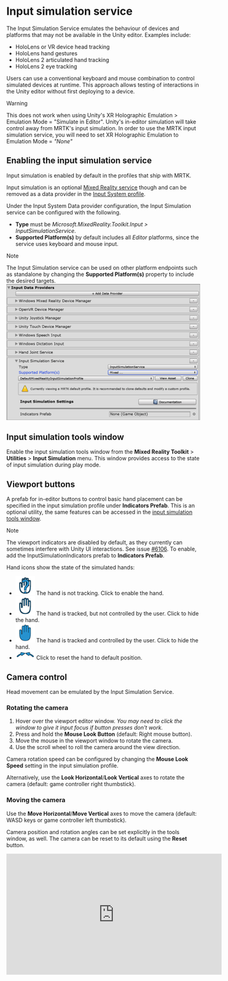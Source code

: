 # Input simulation service

The Input Simulation Service emulates the behaviour of devices and platforms that may not be available in the Unity editor. Examples include:

* HoloLens or VR device head tracking
* HoloLens hand gestures
* HoloLens 2 articulated hand tracking
* HoloLens 2 eye tracking

Users can use a conventional keyboard and mouse combination to control simulated devices at runtime. This approach allows testing of interactions in the Unity editor without first deploying to a device.

> [!WARNING]
> This does not work when using Unity's XR Holographic Emulation > Emulation Mode = "Simulate in Editor". Unity's in-editor simulation will take control away from MRTK's input simulation. In order to use the MRTK input simulation service, you will need to set XR Holographic Emulation to Emulation Mode = *"None"*

## Enabling the input simulation service

Input simulation is enabled by default in the profiles that ship with MRTK. 

Input simulation is an optional [Mixed Reality service](../MixedRealityServices.md) though and can be removed as a data provider in the [Input System profile](../Input/InputProviders.md).

Under the Input System Data provider configuration, the Input Simulation service can be configured with the following.

* **Type** must be *Microsoft.MixedReality.Toolkit.Input > InputSimulationService*.
* **Supported Platform(s)** by default includes all *Editor* platforms, since the service uses keyboard and mouse input.

> [!NOTE]
> The Input Simulation service can be used on other platform endpoints such as standalone by changing the **Supported Platform(s)** property to include the desired targets.
> ![Input Simulation Supported Platforms](../Images/InputSimulation/InputSimulationSupportedPlatforms.gif)


## Input simulation tools window

Enable the input simulation tools window from the  **Mixed Reality Toolkit** > **Utilities** > **Input Simulation** menu. This window provides access to the state of input simulation during play mode.

## Viewport buttons

A prefab for in-editor buttons to control basic hand placement can be specified in the input simulation profile under **Indicators Prefab**. This is an optional utility, the same features can be accessed in the [input simulation tools window](#input-simulation-tools-window).

> [!NOTE]
> The viewport indicators are disabled by default, as they currently can sometimes interfere with Unity UI interactions. See issue [#6106](https://github.com/microsoft/MixedRealityToolkit-Unity/issues/6106). To enable, add the InputSimulationIndicators prefab to **Indicators Prefab**.

Hand icons show the state of the simulated hands:

* ![Untracked hand icon](../Images/InputSimulation/MRTK_InputSimulation_HandIndicator_Untracked.png) The hand is not tracking. Click to enable the hand.
* ![Tracked hand icon](../Images/InputSimulation/MRTK_InputSimulation_HandIndicator_Tracked.png "Tracked hand icon") The hand is tracked, but not controlled by the user. Click to hide the hand.
* ![Controlled hand icon](../Images/InputSimulation/MRTK_InputSimulation_HandIndicator_Controlled.png "Controlled hand icon") The hand is tracked and controlled by the user. Click to hide the hand.
* ![Reset hand icon](../Images/InputSimulation/MRTK_InputSimulation_HandIndicator_Reset.png "Reset hand icon") Click to reset the hand to default position.

## Camera control

Head movement can be emulated by the Input Simulation Service.

### Rotating the camera

1. Hover over the viewport editor window.
    *You may need to click the window to give it input focus if button presses don't work.*
1. Press and hold the **Mouse Look Button** (default: Right mouse button).
1. Move the mouse in the viewport window to rotate the camera.
1. Use the scroll wheel to roll the camera around the view direction.

Camera rotation speed can be configured by changing the **Mouse Look Speed** setting in the input simulation profile.

Alternatively, use the **Look Horizontal**/**Look Vertical** axes to rotate the camera (default: game controller right thumbstick).

### Moving the camera

Use the **Move Horizontal**/**Move Vertical** axes to move the camera (default: WASD keys or game controller left thumbstick).

Camera position and rotation angles can be set explicitly in the tools window, as well. The camera can be reset to its default using the **Reset** button.

<iframe width="560" height="315" src="https://www.youtube.com/embed/Z7L4I1ET7GU" class="center" frameborder="0" allow="accelerometer; encrypted-media; gyroscope; picture-in-picture" allowfullscreen />

## Hand simulation

The input simulation supports emulated hand devices. These virtual hands can interact with any object that supports regular hand devices, such as buttons or grabbable objects.

### Hand simulation mode

In the [input simulation tools window](#input-simulation-tools-window) the **Hand Simulation Mode** setting switches between two distinct input models. The default mode can also be set in the input simulation profile.

* *Articulated Hands*: Simulates a fully articulated hand device with joint position data.

   Emulates HoloLens 2 interaction model.

   Interactions that are based on the precise positioning of the hand or use touching can be simulated in this mode.

* *Gestures*: Simulates a simplified hand model with air tap and basic gestures.

   Emulates [HoloLens interaction model](https://docs.microsoft.com/windows/mixed-reality/gestures).

   Focus is controlled using the Gaze pointer. The *Air Tap* gesture is used to interact with buttons.

### Controlling hand movement

Press and hold the **Left/Right Hand Control Key** (default: *Left Shift* for left hand and *Space* for right hand) to gain control of either hand. While the manipulation key is pressed, the hand will appear in the viewport. Once the manipulation key is released, the hands will disappear after a short **Hand Hide Timeout**.

Hands can be toggled on and frozen relative to the camera in the [input simulation tools window](#input-simulation-tools-window) or by pressing the **Toggle Left/Right Hand Key** (default: *T* for left and *Y* for right). Press the toggle key again to hide the hands again. To manipulate the hands, the **Left/Right Hand Control Key** needs to be held. Double tapping the **Left/Right Hand Control Key** can also toggle the hands on/off.

Mouse movement will move the hand in the view plane. Hands can be moved further or closer to the camera using the **mouse wheel**.

To rotate hands using the mouse, hold both the **Left/Right Hand Control Key** (*Left Shift* or *Space*) *and* the **Hand Rotate Button** (default: *cntrl* button) and then move the mouse to rotate the hand. Hand rotation speed can be configured by changing the **Mouse Hand Rotation Speed** setting in the input simulation profile.

All hand placement can also changed in the [input simulation tools window](#input-simulation-tools-window), including resetting hands to default.

### Additional profile settings

* **Hand Depth Multiplier** controls the sensitivity of the mouse scroll wheel depth movement. A larger number will speed up hand zoom.
* **Default Hand Distance** is the initial distance of hands from the camera. Clicking the **Reset** button hands will also place hands at this distance.
* **Hand Jitter Amount** adds random motion to hands. This feature can be used to simulate inaccurate hand tracking on the device, and ensure that interactions work well with noisy input.

<iframe width="560" height="315" src="https://www.youtube.com/embed/uRYfwuqsjBQ" class="center" frameborder="0" allow="accelerometer; encrypted-media; gyroscope; picture-in-picture" allowfullscreen />

### Hand gestures

Hand gestures such as pinching, grabbing, poking, etc. can also be simulated.

1. Enable hand control using the **Left/Right Hand Control Key** (*Left Shift* or *Space*)

2. While manipulating, press and hold a mouse button to perform a hand gesture.

Each of the mouse buttons can be mapped to transform the hand shape into a different gesture using the *Left/Middle/Right Mouse Hand Gesture* settings. The *Default Hand Gesture* is the shape of the hand when no button is pressed.

> [!NOTE]
> The *Pinch* gesture is the only gesture that performs the "Select" action at this point.

### One-hand manipulation

1. Press and hold **Left/Right Hand Control Key** (*Left Shift* or *Space*)
2. Point at object
3. Hold mouse button to pinch
4. Use your mouse to move the object
5. Release the mouse button to stop interaction

<iframe width="560" height="315" src="https://www.youtube.com/embed/rM0xaHam6wM" class="center" frameborder="0" allow="accelerometer; encrypted-media; gyroscope; picture-in-picture" allowfullscreen />

### Two-hand manipulation

For manipulating objects with two hands at the same time, the persistent hand mode is recommended.

1. Toggle on both hands by pressing the toggle keys (*T/Y*).
1. Manipulate one hand at a time:
    1. Hold **Space** to control the right hand
    1. Move the hand to where you want to grab the object
    1. Press the **left mouse button** to activate the *Pinch* gesture. 
    1. Release **Space** to stop controlling the right hand. The hand will be frozen in place and be locked into the *Pinch* gesture since it is no longer being manipulated.
1. Repeat the process with the other hand, grabbing the same object in a second spot.
1. Now that both hands are grabbing the same object, you can move either of them to perform two-handed manipulation.

<iframe width="560" height="315" src="https://www.youtube.com/embed/Qol5OFNfN14" class="center" frameborder="0" allow="accelerometer; encrypted-media; gyroscope; picture-in-picture" allowfullscreen />

### GGV (Gaze, Gesture, and Voice) interaction

By default, GGV interaction is enabled in-editor while there are no articulated hands present in the scene.

1. Rotate the camera to point the gaze cursor at the interactable object (right mouse button)
1. Click and hold **left mouse button** to interact
1. Rotate the camera again to manipulate the object

You can turn this off by toggling the *Is Hand Free Input Enabled* option inside the Input Simulation Profile.

In addition, you can use simulated hands for GGV interaction

1. Enable GGV simulation by switching **Hand Simulation Mode** to *Gestures* in the [Input Simulation Profile](#enabling-the-input-simulation-service)
1. Rotate the camera to point the gaze cursor at the interactable object (right mouse button)
1. Hold **Space** to control the right hand
1. Click and hold **left mouse button** to interact
1. Use your mouse to move the object
1. Release the mouse button to stop interaction

<iframe width="560" height="315" src="https://www.youtube.com/embed/6841rRMdqWw" class="center" frameborder="0" allow="accelerometer; encrypted-media; gyroscope; picture-in-picture" allowfullscreen />

### Eye tracking

[Eye tracking simulation](../EyeTracking/EyeTracking_BasicSetup.md#simulating-eye-tracking-in-the-unity-editor) can be enabled by checking the **Simulate Eye Position** option in the
[Input Simulation Profile](#enabling-the-input-simulation-service). This should not be used with GGV
style interactions (so ensure that **Hand Simulation Mode** is set to *Articulated*).

## See also

- [Input System profile](../Input/InputProviders.md).
